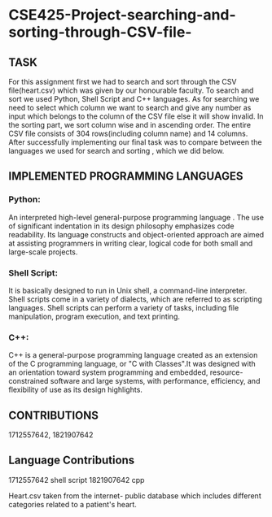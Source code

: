 # CSE425-Project-searching-and-sorting-through-CSV-file-

## TASK 
For this assignment first we had to search and sort through the CSV file(heart.csv) which
was given by our honourable faculty. To search and sort we used Python, Shell Script and
C++ languages. As for searching we need to select which column we want to search and
give any number as input which belongs to the column of the CSV file else it will show
invalid. In the sorting part, we sort column wise and in ascending order. The entire CSV
file consists of 304 rows(including column name) and 14 columns. After successfully
implementing our final task was to compare between the languages we used for search
and sorting , which we did below.

## IMPLEMENTED PROGRAMMING LANGUAGES
### Python: 
An interpreted high-level general-purpose programming language . The use of
significant indentation in its design philosophy emphasizes code readability. Its language
constructs and object-oriented approach are aimed at assisting programmers in writing clear,
logical code for both small and large-scale projects.

### Shell Script: 
It is basically designed to run in Unix shell, a command-line interpreter.
Shell scripts come in a variety of dialects, which are referred to as scripting languages.
Shell scripts can perform a variety of tasks, including file manipulation, program
execution, and text printing.

### C++: 
C++ is a general-purpose programming language created as an extension of the C
programming language, or "C with Classes".It was designed with an orientation toward
system programming and embedded, resource-constrained software and large systems,
with performance, efficiency, and flexibility of use as its design highlights.

## CONTRIBUTIONS
1712557642, 1821907642

## Language Contributions
1712557642 shell script
1821907642 cpp

Heart.csv taken from the internet- public database which includes different categories related to a patient's heart.
